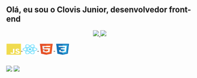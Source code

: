 ## Olá, eu sou o Clovis Junior, desenvolvedor front-end
<div align="center">
  <a href="https://github.com/csvjunior">
  <img height="180em" src="https://github-readme-stats.vercel.app/api?username=csvjunior&show_icons=true&theme=tokyonight&include_all_commits=true&count_private=true"/>
  <img height="180em" src="https://github-readme-stats.vercel.app/api/top-langs/?username=csvjunior&layout=compact&langs_count=7&theme=tokyonight"/>
</div>
<div style="display: inline_block"><br>
  <img align="center" alt="csvjunior-Js" height="30" width="40" src="https://raw.githubusercontent.com/devicons/devicon/master/icons/javascript/javascript-plain.svg">
  <img align="center" alt="csvjunior-React" height="30" width="40" src="https://raw.githubusercontent.com/devicons/devicon/master/icons/react/react-original.svg">
  <img align="center" alt="csvjunior-HTML" height="30" width="40" src="https://raw.githubusercontent.com/devicons/devicon/master/icons/html5/html5-original.svg">
  <img align="center" alt="csvjunior-CSS" height="30" width="40" src="https://raw.githubusercontent.com/devicons/devicon/master/icons/css3/css3-original.svg">
</div>
  
  ##
 
<div> 
  <a href = "mailto:csv.junior@gmail.com"><img src="https://img.shields.io/badge/-Gmail-%23333?style=for-the-badge&logo=gmail&logoColor=white" target="_blank"></a>
  <a href="https://www.linkedin.com/in/clovis-veiga-31624a126/" target="_blank"><img src="https://img.shields.io/badge/-LinkedIn-%230077B5?style=for-the-badge&logo=linkedin&logoColor=white" target="_blank"></a>
 
</div>

